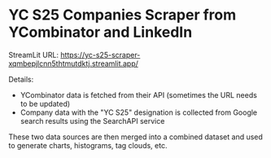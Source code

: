 # YC S25 Companies Scraper from YCombinator and LinkedIn

StreamLit URL: https://yc-s25-scraper-xqmbepjlcnn5thtmutdktj.streamlit.app/

Details:
- YCombinator data is fetched from their API (sometimes the URL needs to be updated)
- Company data with the "YC S25" designation is collected from Google search results using the SearchAPI service

These two data sources are then merged into a combined dataset and used to generate charts, histograms, tag clouds, etc.